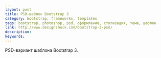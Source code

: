 ```yaml
---
layout: post
title: PSD-шаблон Bootstrap 3
category: bootstrap, frameworks, templates
tags: bootstrap, photoshop, psd, оформление, стилизация, тема, шаблон
link: http://www.designshock.com/bootstrap-3-psd/
description:
keywords:
---
```


<p>PSD-вариант шаблона Bootstrap 3.</p>
